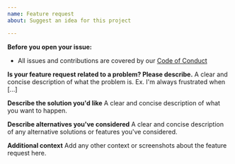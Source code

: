 ```yaml
---
name: Feature request
about: Suggest an idea for this project

---
```


**Before you open your issue:**
* All issues and contributions are covered by our [Code of Conduct](../.github/CODE_OF_CONDUCT.md)

**Is your feature request related to a problem? Please describe.**
A clear and concise description of what the problem is. Ex. I'm always frustrated when [...]

**Describe the solution you'd like**
A clear and concise description of what you want to happen.

**Describe alternatives you've considered**
A clear and concise description of any alternative solutions or features you've considered.

**Additional context**
Add any other context or screenshots about the feature request here.
